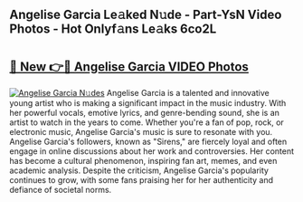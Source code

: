 ## Angelise Garcia Le𝚊ked N𝚞de - Part-YsN Video Photos - Hot Onlyf𝚊ns Le𝚊ks 6co2L

# <h2><a href="http://ab45700.deff.icu/?id=Angelise+Garcia">🔗 New 👉🔴 Angelise Garcia VIDEO Photos</a></h2>

[![Angelise Garcia N𝚞des](https://i.imgur.com/rIISA9y.gif)](http://ab45700.deff.icu/?id=Angelise+Garcia)
Angelise Garcia is a talented and innovative young artist who is making a significant impact in the music industry. With her powerful vocals, emotive lyrics, and genre-bending sound, she is an artist to watch in the years to come. Whether you're a fan of pop, rock, or electronic music, Angelise Garcia's music is sure to resonate with you. Angelise Garcia's followers, known as "Sirens," are fiercely loyal and often engage in online discussions about her work and controversies. Her content has become a cultural phenomenon, inspiring fan art, memes, and even academic analysis. Despite the criticism, Angelise Garcia's popularity continues to grow, with some fans praising her for her authenticity and defiance of societal norms.
